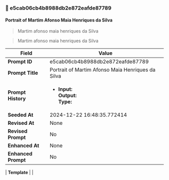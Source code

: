 

### 📜 e5cab06cb4b8988db2e872eafde87789

#### Portrait of Martim Afonso Maia Henriques da Silva

> Martim afonso maia henriques da Silva 

> Martim afonso maia henriques da Silva 

| Field          | Value                                                                                                                                                                      |
|----------------|----------------------------------------------------------------------------------------------------------------------------------------------------------------------------|
| **Prompt ID**  | e5cab06cb4b8988db2e872eafde87789                                                                                                                                                            |
| **Prompt Title**  | Portrait of Martim Afonso Maia Henriques da Silva                                                                                                                                                            |
| **Prompt History** | <ul><li>**Input:**  <br> **Output:**  <br> **Type:** </li></ul> |
| **Seeded At** | 2024-12-22 16:48:35.772414                                                                                                                                                   |
| **Revised At** | None                                                                                                                                                   |
| **Revised Prompt** | No                                                                                                                                                                      |
| **Enhanced At** | None                                                                                                                                                  |
| **Enhanced Prompt** | No                                                                                                                                                                    |

| **Template**   |                                                                                                                                            |



